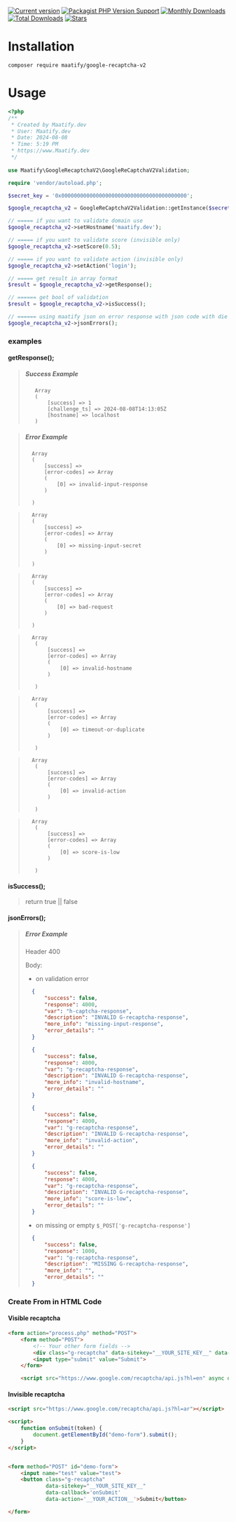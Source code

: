 [![Current version](https://img.shields.io/packagist/v/maatify/google-recaptcha-v2)][pkg]
[![Packagist PHP Version Support](https://img.shields.io/packagist/php-v/maatify/google-recaptcha-v2)][pkg]
[![Monthly Downloads](https://img.shields.io/packagist/dm/maatify/google-recaptcha-v2)][pkg-stats]
[![Total Downloads](https://img.shields.io/packagist/dt/maatify/google-recaptcha-v2)][pkg-stats]
[![Stars](https://img.shields.io/packagist/stars/maatify/google-recaptcha-v2)](https://github.com/maatify/GoogleRecaptchaV2/stargazers)

[pkg]: <https://packagist.org/packages/maatify/google-recaptcha-v2>
[pkg-stats]: <https://packagist.org/packages/maatify/google-recaptcha-v2/stats>

# Installation

```shell
composer require maatify/google-recaptcha-v2
```

# Usage

```PHP
<?php
/**
 * Created by Maatify.dev
 * User: Maatify.dev
 * Date: 2024-08-08
 * Time: 5:19 PM
 * https://www.Maatify.dev
 */
 
use Maatify\GoogleRecaptchaV2\GoogleReCaptchaV2Validation;

require 'vendor/autoload.php';

$secret_key = '0x0000000000000000000000000000000000000000';

$google_recaptcha_v2 = GoogleReCaptchaV2Validation::getInstance($secret_key);

// ===== if you want to validate domain use
$google_recaptcha_v2->setHostname('maatify.dev');

// ===== if you want to validate score (invisible only)
$google_recaptcha_v2->setScore(0.5);

// ===== if you want to validate action (invisible only)
$google_recaptcha_v2->setAction('login');

// ===== get result in array format
$result = $google_recaptcha_v2->getResponse();

// ====== get bool of validation 
$result = $google_recaptcha_v2->isSuccess();

// ====== using maatify json on error response with json code with die and if success there is no error
$google_recaptcha_v2->jsonErrors();
```

### examples
#### getResponse();
>##### Success Example
>        Array
>        (
>            [success] => 1
>            [challenge_ts] => 2024-08-08T14:13:05Z
>            [hostname] => localhost
>        )

>##### Error Example
>       Array
>       (
>           [success] =>
>           [error-codes] => Array
>           (
>               [0] => invalid-input-response
>           )
>       
>       )

>       Array
>       (
>           [success] =>
>           [error-codes] => Array
>           (
>               [0] => missing-input-secret
>           )
>       
>       )

>       Array
>       (
>           [success] =>
>           [error-codes] => Array
>           (
>               [0] => bad-request
>           )
>       
>       )

>       Array
>        (
>            [success] =>
>            [error-codes] => Array
>            (
>                [0] => invalid-hostname
>            )
>
>        )

>       Array
>        (
>            [success] =>
>            [error-codes] => Array
>            (
>                [0] => timeout-or-duplicate
>            )
>        
>        )

>       Array
>        (
>            [success] =>
>            [error-codes] => Array
>            (
>                [0] => invalid-action
>            )
>        
>        )

>       Array
>        (
>            [success] =>
>            [error-codes] => Array
>            (
>                [0] => score-is-low
>            )
>        
>        )


#### isSuccess();
>return true || false


#### jsonErrors();
>##### Error Example
> 
>   Header 400 
> 
>   Body:
> 
> - on validation error
> 
>```json
>   {
>       "success": false,
>       "response": 4000,
>       "var": "h-captcha-response",
>       "description": "INVALID G-recaptcha-response",
>       "more_info": "missing-input-response",
>       "error_details": ""
>   }
>```
> 
>```json
>   {
>       "success": false,
>       "response": 4000,
>       "var": "g-recaptcha-response",
>       "description": "INVALID G-recaptcha-response",
>       "more_info": "invalid-hostname",
>       "error_details": ""
>   }
>```
> 
>```json
>   {
>       "success": false,
>       "response": 4000,
>       "var": "g-recaptcha-response",
>       "description": "INVALID G-recaptcha-response",
>       "more_info": "invalid-action",
>       "error_details": ""
>   }
>```
> 
>```json
>   {
>       "success": false,
>       "response": 4000,
>       "var": "g-recaptcha-response",
>       "description": "INVALID G-recaptcha-response",
>       "more_info": "score-is-low",
>       "error_details": ""
>   }
>```
> 
> - on missing or empty `$_POST['g-recaptcha-response']`
> 
>```json
>   {
>       "success": false,
>       "response": 1000,
>       "var": "g-recaptcha-response",
>       "description": "MISSING G-recaptcha-response",
>       "more_info": "",
>       "error_details": ""
>   }
>```


### Create From in HTML Code 
#### Visible recaptcha
```html
<form action="process.php" method="POST">
    <form method="POST">
        <!-- Your other form fields -->
        <div class="g-recaptcha" data-sitekey="__YOUR_SITE_KEY__" data-theme="dark" data-hl="ar"></div>
        <input type="submit" value="Submit">
    </form>

    <script src="https://www.google.com/recaptcha/api.js?hl=en" async defer></script>
```

#### Invisible recaptcha
```html
<script src="https://www.google.com/recaptcha/api.js?hl=ar"></script>

<script>
    function onSubmit(token) {
        document.getElementById("demo-form").submit();
    }
</script>


<form method="POST" id="demo-form">
    <input name="test" value="test">
    <button class="g-recaptcha"
            data-sitekey="__YOUR_SITE_KEY__"
            data-callback='onSubmit'
            data-action='__YOUR_ACTION__'>Submit</button>

</form>
```